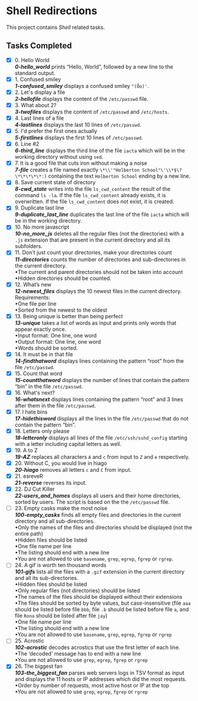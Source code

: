 # Shell Redirections

This project contains _Shell_ related tasks.

## Tasks Completed

+ [x] 0\. Hello World<br/>_**0-hello_world**_ prints “Hello, World”, followed by a new line to the standard output.
+ [x] 1\. Confused smiley<br/>_**1-confused_smiley**_ displays a confused smiley `"(Ôo)'`.
+ [x] 2\. Let's display a file<br/>_**2-hellofile**_ displays the content of the `/etc/passwd` file.
+ [x] 3\. What about 2?<br/>_**3-twofiles**_ displays the content of `/etc/passwd` and `/etc/hosts`.
+ [x] 4\. Last lines of a file<br/>_**4-lastlines**_ displays the last 10 lines of `/etc/passwd`.
+ [x] 5\. I'd prefer the first ones actually<br/>_**5-firstlines**_ displays the first 10 lines of `/etc/passwd`.
+ [x] 6\. Line #2<br/>_**6-third_line**_ displays the third line of the file `iacta` which will be in the working directory without using `sed`.
+ [x] 7\. It is a good file that cuts iron without making a noise<br/>_**7-file**_ creates a file named exactly `\*\\'"Holberton School"\'\\*$\?\*\*\*\*\*:)` containing the text `Holberton School` ending by a new line.
+ [x] 8\. Save current state of directory<br/>_**8-cwd_state**_ writes into the file `ls_cwd_content` the result of the command `ls -la`. If the file `ls_cwd_content` already exists, it is overwritten. If the file `ls_cwd_content` does not exist, it is created.
+ [x] 9\. Duplicate last line<br/>_**9-duplicate_last_line**_ duplicates the last line of the file `iacta` which will be in the working directory.
+ [x] 10\. No more javascript<br/>_**10-no_more_js**_ deletes all the regular files (not the directories) with a `.js` extension that are present in the current directory and all its subfolders.
+ [x] 11\.  Don't just count your directories, make your directories count<br/>_**11-directories**_ counts the number of directories and sub-directories in the current directory.<br/>    &bullet;The current and parent directories should not be taken into account<br/>    &bullet;Hidden directories should be counted.
+ [x] 12\. What’s new<br/>_**12-newest_files**_ displays the 10 newest files in the current directory.<br/>Requirements:<br/>    &bullet;One file per line<br/>    &bullet;Sorted from the newest to the oldest
+ [x] 13\. Being unique is better than being perfect<br/>_**13-unique**_ takes a list of words as input and prints only words that appear exactly once.<br/>    &bullet;Input format: One line, one word<br/>    &bullet;Output format: One line, one word<br/>    &bullet;Words should be sorted.
+ [x] 14\. It must be in that file<br/>_**14-findthatword**_ displays lines containing the pattern “root” from the file `/etc/passwd`.
+ [x] 15\. Count that word<br/>_**15-countthatword**_ displays the number of lines that contain the pattern “bin” in the file `/etc/passwd`.
+ [x] 16\. What's next?<br/>_**16-whatsnext**_ displays lines containing the pattern “root” and 3 lines after them in the file `/etc/passwd`.
+ [x] 17\. I hate bins<br/>_**17-hidethisword**_ displays all the lines in the file `/etc/passwd` that do not contain the pattern “bin”.
+ [x] 18\. Letters only please<br/>_**18-letteronly**_ displays all lines of the file `/etc/ssh/sshd_config` starting with a letter including capital letters as well.
+ [x] 19\. A to Z<br/>_**19-AZ**_ replaces all characters `A` and `c` from input to `Z` and `e` respectively.
+ [x] 20\. Without C, you would live in hiago<br/>_**20-hiago**_ removes all letters `c` and `C` from input.
+ [x] 21\. esreveR<br/>_**21-reverse**_ reverses its input.
+ [x] 22\. DJ Cut Killer<br/>_**22-users_and_homes**_ displays all users and their home directories, sorted by users. The script is based on the the `/etc/passwd` file.
+ [ ] 23\. Empty casks make the most noise<br/>_**100-empty_casks**_ finds all empty files and directories in the current directory and all sub-directories.<br/>    &bullet;Only the names of the files and directories should be displayed (not the entire path)<br/>    &bullet;Hidden files should be listed<br/>    &bullet;One file name per line<br/>    &bullet;The listing should end with a new line<br/>    &bullet;You are not allowed to use `basename`, `grep`, `egrep`, `fgrep` or `rgrep`.
+ [ ] 24\. A gif is worth ten thousand words<br/>_**101-gifs**_ lists all the files with a `.gif` extension in the current directory and all its sub-directories.<br/>    &bullet;Hidden files should be listed<br/>    &bullet;Only regular files (not directories) should be listed<br/>    &bullet;The names of the files should be displayed without their extensions<br/>    &bullet;The files should be sorted by byte values, but case-insensitive (file `aaa` should be listed before file `bbb`, file `.b` should be listed before file `a`, and file `Rona` should be listed after file `jay`)<br/>    &bullet;One file name per line<br/>    &bullet;The listing should end with a new line<br/>    &bullet;You are not allowed to use `basename`, `grep`, `egrep`, `fgrep` or `rgrep`
+ [ ] 25\. Acrostic<br/>_**102-acrostic**_ decodes acrostics that use the first letter of each line.<br/>    &bullet;The ‘decoded’ message has to end with a new line<br/>    &bullet;You are not allowed to use `grep`, `egrep`, `fgrep` or `rgrep`
+ [x] 26\. The biggest fan<br/>_**103-the_biggest_fan**_ parses web servers logs in TSV format as input and displays the 11 hosts or IP addresses which did the most requests.<br/>    &bullet;Order by number of requests, most active host or IP at the top<br/>    &bullet;You are not allowed to use `grep`, `egrep`, `fgrep` or `rgrep`
